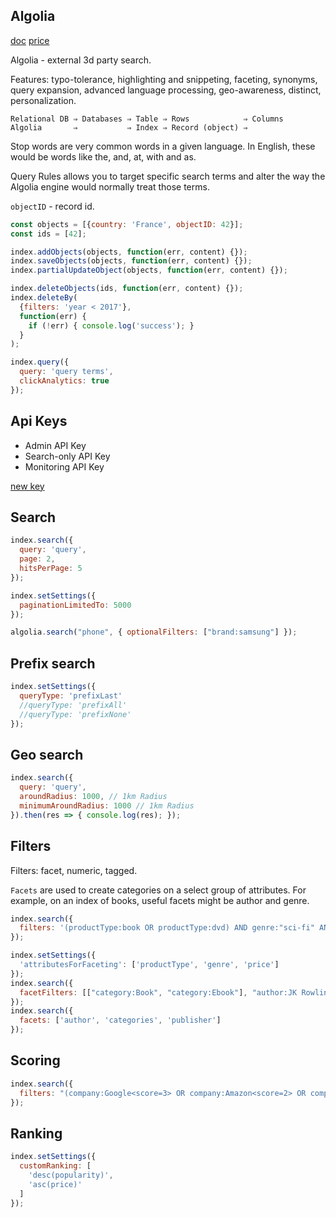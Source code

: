 Algolia
-

[doc](https://www.algolia.com/doc/api-client/go/getting-started/)
[price](https://www.algolia.com/pricing)

Algolia - external 3d party search.

Features: typo-tolerance, highlighting and snippeting, faceting,
synonyms, query expansion, advanced language processing,
geo-awareness, distinct, personalization.

````
Relational DB ⇒ Databases ⇒ Table ⇒ Rows            ⇒ Columns
Algolia       ⇒           ⇒ Index ⇒ Record (object) ⇒
````

Stop words are very common words in a given language.
In English, these would be words like the, and, at, with and as.

Query Rules allows you to target specific search terms
and alter the way the Algolia engine would normally treat those terms.

`objectID` - record id.

````js
const objects = [{country: 'France', objectID: 42}];
const ids = [42];

index.addObjects(objects, function(err, content) {});
index.saveObjects(objects, function(err, content) {});
index.partialUpdateObject(objects, function(err, content) {});

index.deleteObjects(ids, function(err, content) {});
index.deleteBy(
  {filters: 'year < 2017'},
  function(err) {
    if (!err) { console.log('success'); }
  }
);
````

````js
index.query({
  query: 'query terms',
  clickAnalytics: true
});
````

## Api Keys

* Admin API Key
* Search-only API Key
* Monitoring API Key

[new key](https://monosnap.com/file/ZDc7JGQwpuOTiKh8HB0LeDUb6WPlqU)

## Search

````js
index.search({
  query: 'query',
  page: 2,
  hitsPerPage: 5
});

index.setSettings({
  paginationLimitedTo: 5000
});

algolia.search("phone", { optionalFilters: ["brand:samsung"] });
````

## Prefix search

````js
index.setSettings({
  queryType: 'prefixLast'
  //queryType: 'prefixAll'
  //queryType: 'prefixNone'
});
````

## Geo search

````js
index.search({
  query: 'query',
  aroundRadius: 1000, // 1km Radius
  minimumAroundRadius: 1000 // 1km Radius
}).then(res => { console.log(res); });
````

## Filters

Filters: facet, numeric, tagged.

`Facets` are used to create categories on a select group of attributes.
For example, on an index of books, useful facets might be author and genre.

````js
index.search({
  filters: '(productType:book OR productType:dvd) AND genre:"sci-fi" AND price < 10'
});

index.setSettings({
  'attributesForFaceting': ['productType', 'genre', 'price']
});
index.search({
  facetFilters: [["category:Book", "category:Ebook"], "author:JK Rowling"]
});
index.search({
  facets: ['author', 'categories', 'publisher']
});
````

## Scoring

````js
index.search({
  filters: "(company:Google<score=3> OR company:Amazon<score=2> OR company:Facebook<score=1>)",
});
````

## Ranking

````js
index.setSettings({
  customRanking: [
    'desc(popularity)',
    'asc(price)'
  ]
});
````

